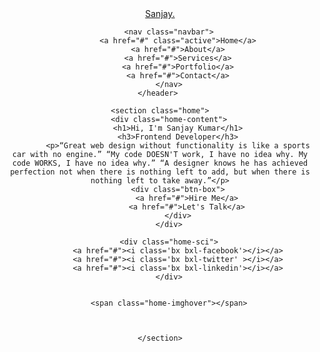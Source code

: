 <!DOCTYPE html>
<html lang="en">
<head>
    <meta charset="UTF-8">
    <meta name="viewport" content="width=device-width, initial-scale=1.0">
    <title>Personal Portfolio Website HTML CSS only | Codehal</title>
    <link rel="Stylesheet" href="style.css">
    <link href='https://unpkg.com/boxicons@2.1.4/css/boxicons.min.css' rel='stylesheet'>
</head>
<body>
    <header class="header">
        <a href="#" class="logo">Sanjay.</a>

        <nav class="navbar">
            <a href="#" class="active">Home</a>
            <a href="#">About</a>
            <a href="#">Services</a>
            <a href="#">Portfolio</a>
            <a href="#">Contact</a>
        </nav>
    </header> 

    <section class="home">
        <div class="home-content">
            <h1>Hi, I'm Sanjay Kumar</h1>
            <h3>Frontend Developer</h3>
            <p>“Great web design without functionality is like a sports car with no engine.” “My code DOESN'T work, I have no idea why. My code WORKS, I have no idea why.” “A designer knows he has achieved perfection not when there is nothing left to add, but when there is nothing left to take away.”</p>
            <div class="btn-box">
                <a href="#">Hire Me</a>
                <a href="#">Let's Talk</a>
            </div>
        </div>

        <div class="home-sci">
            <a href="#"><i class='bx bxl-facebook'></i></a>
            <a href="#"><i class='bx bxl-twitter' ></i></a>
            <a href="#"><i class='bx bxl-linkedin'></i></a>
        </div>


        <span class="home-imghover"></span>



    </section>



</body>
</html>
